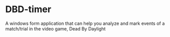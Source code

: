 # DBD-timer
A windows form application that can help you analyze and mark events of a match/trial in the video game, Dead By Daylight
